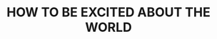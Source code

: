 ---
layout: post
title: "HOW TO BE EXCITED ABOUT THE WORLD"
description: "Writing..."
thumb_image: "documentation/2020-03-24-how-to-be-excited-about-the-world/thumb.jpg"
tags: [ramblings]
---